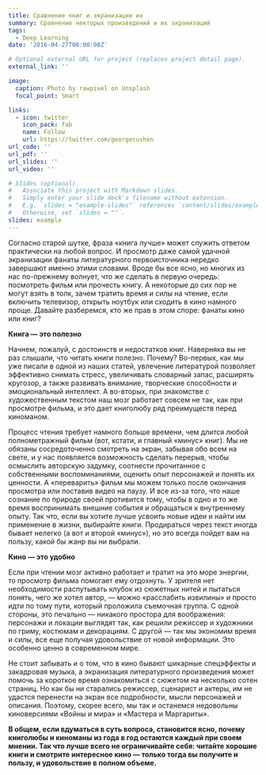 ```yaml
---
title: Сравнение книг и экранизации их
summary: Сравнение некторых произведений и их экранизаций
tags:
  - Deep Learning
date: '2016-04-27T00:00:00Z'

# Optional external URL for project (replaces project detail page).
external_link: ''

image:
  caption: Photo by rawpixel on Unsplash
  focal_point: Smart

links:
  - icon: twitter
    icon_pack: fab
    name: Follow
    url: https://twitter.com/georgecushen
url_code: ''
url_pdf: ''
url_slides: ''
url_video: ''

# Slides (optional).
#   Associate this project with Markdown slides.
#   Simply enter your slide deck's filename without extension.
#   E.g. `slides = "example-slides"` references `content/slides/example-slides.md`.
#   Otherwise, set `slides = ""`.
slides: example
---
```


Согласно старой шутке, фраза «книга лучше» может служить ответом практически на любой вопрос. И просмотр даже самой удачной экранизации фанаты литературного первоисточника нередко завершают именно этими словами. Вроде бы все ясно, но многих из нас по-прежнему волнует, что же сделать в первую очередь: посмотреть фильм или прочесть книгу. А некоторые до сих пор не могут взять в толк, зачем тратить время и силы на чтение, если включить телевизор, открыть ноутбук или сходить в кино намного проще. Давайте разберемся, кто же прав в этом споре: фанаты кино или книг? 

**Книга — это полезно**

Начнем, пожалуй, с достоинств и недостатков книг. Наверняка вы не раз слышали, что читать книги полезно. Почему? Во-первых, как мы уже писали в одной из наших статей, увлечение литературой позволяет эффективно снимать стресс, увеличивать словарный запас, расширять кругозор, а также развивать внимание, творческие способности и эмоциональный интеллект. А во-вторых, при знакомстве с художественным текстом наш мозг работает совсем не так, как при просмотре фильма, и это дает книголюбу ряд преимуществ перед киноманом. 

Процесс чтения требует намного больше времени, чем длится любой полнометражный фильм (вот, кстати, и главный «минус» книг). Мы не обязаны сосредоточенно смотреть на экран, забывая обо всем на свете, и у нас появляется возможность сделать перерыв, чтобы осмыслить авторскую задумку, соотнести прочитанное с собственными воспоминаниями, оценить опыт персонажей и понять их ценности. А «переварить» фильм мы можем только после окончания просмотра или поставив видео на паузу. И все из-за того, что наше сознание по природе своей противится тому, чтобы в одно и то же время воспринимать внешние события и обращаться к внутреннему опыту. Так что, если вы хотите лучше усвоить новые идеи и найти им применение в жизни, выбирайте книги. Продираться через текст иногда бывает нелегко (а вот и второй «минус»), но это всегда пойдет вам на пользу, какой бы жанр вы ни выбрали. 

**Кино — это удобно**

Если при чтении мозг активно работает и тратит на это море энергии, то просмотр фильма помогает ему отдохнуть. У зрителя нет необходимости распутывать клубок из сюжетных нитей и пытаться понять, чего же хотел автор, — можно «расслабить извилины» и просто идти по тому пути, который проложила съемочная группа. С одной стороны, это печально — никакого простора для воображения: персонажи и локации выглядят так, как решили режиссер и художники по гриму, костюмам и декорациям. С другой — так мы экономим время и силы, все еще получая удовольствие от новой информации. Это особенно ценно в современном мире. 

Не стоит забывать и о том, что в кино бывают шикарные спецэффекты и закадровая музыка, а экранизация литературного произведения может помочь за короткое время ознакомиться с сюжетом на несколько сотен страниц. Но как бы ни старались режиссер, сценарист и актеры, им не удастся перенести на экран все подробности, мысли персонажей и описания. Поэтому, скорее всего, мы так и останемся недовольны киноверсиями «Войны и мира» и «Мастера и Маргариты». 

**В общем, если вдуматься в суть вопроса, становится ясно, почему книголюбы и киноманы из года в год остаются каждый при своем мнении. Так что лучше всего не ограничивайте себя: читайте хорошие книги и смотрите интересное кино — только тогда вы получите и пользу, и удовольствие в полном объеме.**
